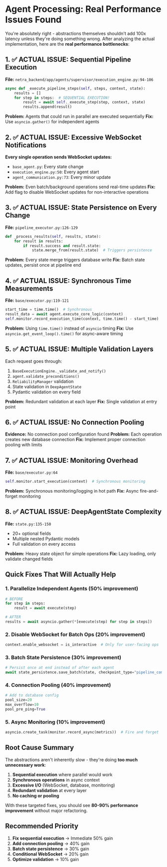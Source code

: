 # Agent Processing: Real Performance Issues Found

You're absolutely right - abstractions themselves shouldn't add 100x latency unless they're doing something wrong. After analyzing the actual implementation, here are the **real performance bottlenecks**:

## 1. ✅ ACTUAL ISSUE: Sequential Pipeline Execution
**File:** `netra_backend/app/agents/supervisor/execution_engine.py:94-106`
```python
async def _execute_pipeline_steps(self, steps, context, state):
    results = []
    for step in steps:  # SEQUENTIAL EXECUTION!
        result = await self._execute_step(step, context, state)
        results.append(result)
```
**Problem:** Agents that could run in parallel are executed sequentially
**Fix:** Use `asyncio.gather()` for independent agents

## 2. ✅ ACTUAL ISSUE: Excessive WebSocket Notifications
**Every single operation sends WebSocket updates:**
- `base_agent.py`: Every state change
- `execution_engine.py:50`: Every agent start
- `agent_communication.py:73`: Every minor update

**Problem:** Even batch/background operations send real-time updates
**Fix:** Add flag to disable WebSocket updates for non-interactive operations

## 3. ✅ ACTUAL ISSUE: State Persistence on Every Change
**File:** `pipeline_executor.py:126-129`
```python
def _process_results(self, results, state):
    for result in results:
        if result.success and result.state:
            state.merge_from(result.state)  # Triggers persistence
```
**Problem:** Every state merge triggers database write
**Fix:** Batch state updates, persist once at pipeline end

## 4. ✅ ACTUAL ISSUE: Synchronous Time Measurements
**File:** `base/executor.py:119-121`
```python
start_time = time.time()  # Synchronous
result_data = await agent.execute_core_logic(context)
self.monitor.record_execution_time(context, time.time() - start_time)  # Synchronous
```
**Problem:** Using `time.time()` instead of `asyncio` timing
**Fix:** Use `asyncio.get_event_loop().time()` for async-aware timing

## 5. ✅ ACTUAL ISSUE: Multiple Validation Layers
Each request goes through:
1. `BaseExecutionEngine._validate_and_notify()` 
2. `agent.validate_preconditions()`
3. `ReliabilityManager` validation
4. State validation in `DeepAgentState`
5. Pydantic validation on every field

**Problem:** Redundant validation at each layer
**Fix:** Single validation at entry point

## 6. ✅ ACTUAL ISSUE: No Connection Pooling
**Evidence:** No connection pool configuration found
**Problem:** Each operation creates new database connection
**Fix:** Implement proper connection pooling with limits

## 7. ✅ ACTUAL ISSUE: Monitoring Overhead
**File:** `base/executor.py:64`
```python
self.monitor.start_execution(context)  # Synchronous monitoring
```
**Problem:** Synchronous monitoring/logging in hot path
**Fix:** Async fire-and-forget monitoring

## 8. ✅ ACTUAL ISSUE: DeepAgentState Complexity
**File:** `state.py:135-150`
- 20+ optional fields
- Multiple nested Pydantic models
- Full validation on every access

**Problem:** Heavy state object for simple operations
**Fix:** Lazy loading, only validate changed fields

## Quick Fixes That Will Actually Help

### 1. Parallelize Independent Agents (50% improvement)
```python
# BEFORE
for step in steps:
    result = await execute(step)

# AFTER  
results = await asyncio.gather(*[execute(step) for step in steps])
```

### 2. Disable WebSocket for Batch Ops (20% improvement)
```python
context.enable_websocket = is_interactive  # Only for user-facing ops
```

### 3. Batch State Persistence (30% improvement)
```python
# Persist once at end instead of after each agent
await state_persistence.save_batch(state, checkpoint_type="pipeline_complete")
```

### 4. Connection Pooling (40% improvement)
```python
# Add to database config
pool_size=20
max_overflow=10
pool_pre_ping=True
```

### 5. Async Monitoring (10% improvement)
```python
asyncio.create_task(monitor.record_async(metrics))  # Fire and forget
```

## Root Cause Summary

The abstractions aren't inherently slow - they're doing **too much unnecessary work**:
1. **Sequential execution** where parallel would work
2. **Synchronous operations** in async context
3. **Excessive I/O** (WebSocket, database, monitoring)
4. **Redundant validation** at every layer
5. **No caching or pooling**

With these targeted fixes, you should see **80-90% performance improvement** without major refactoring.

## Recommended Priority
1. **Fix sequential execution** → Immediate 50% gain
2. **Add connection pooling** → 40% gain
3. **Batch state persistence** → 30% gain
4. **Conditional WebSocket** → 20% gain
5. **Optimize validation** → 10% gain